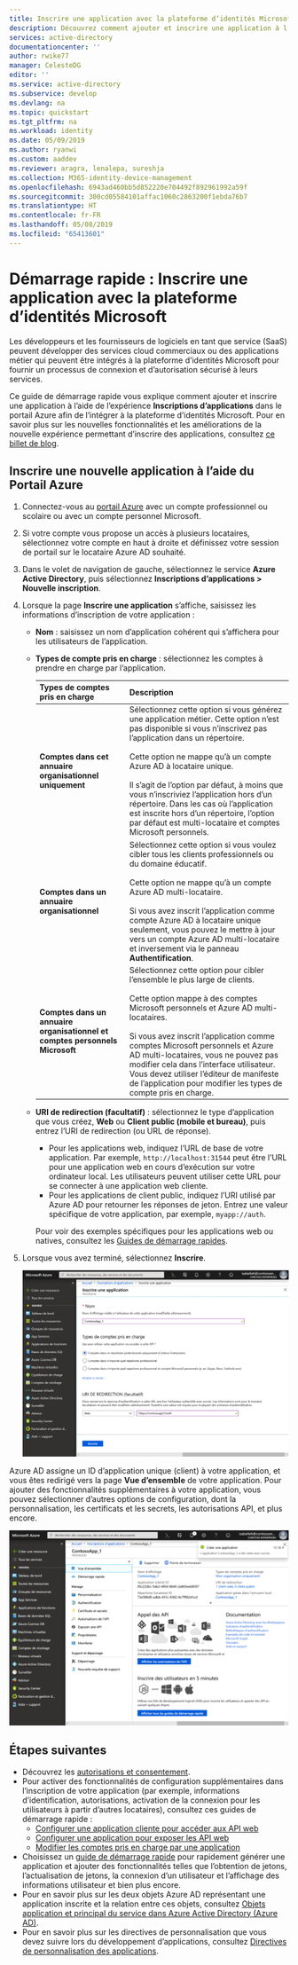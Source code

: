 ```yaml
---
title: Inscrire une application avec la plateforme d’identités Microsoft | Plateforme d’identités Microsoft
description: Découvrez comment ajouter et inscrire une application à l’aide de la plateforme d’identités Microsoft.
services: active-directory
documentationcenter: ''
author: rwike77
manager: CelesteDG
editor: ''
ms.service: active-directory
ms.subservice: develop
ms.devlang: na
ms.topic: quickstart
ms.tgt_pltfrm: na
ms.workload: identity
ms.date: 05/09/2019
ms.author: ryanwi
ms.custom: aaddev
ms.reviewer: aragra, lenalepa, sureshja
ms.collection: M365-identity-device-management
ms.openlocfilehash: 6943ad460bb5d852220e704492f892961992a59f
ms.sourcegitcommit: 300cd05584101affac1060c2863200f1ebda76b7
ms.translationtype: HT
ms.contentlocale: fr-FR
ms.lasthandoff: 05/08/2019
ms.locfileid: "65413601"
---
```

# <a name="quickstart-register-an-application-with-the-microsoft-identity-platform"></a>Démarrage rapide : Inscrire une application avec la plateforme d’identités Microsoft

Les développeurs et les fournisseurs de logiciels en tant que service (SaaS) peuvent développer des services cloud commerciaux ou des applications métier qui peuvent être intégrés à la plateforme d’identités Microsoft pour fournir un processus de connexion et d’autorisation sécurisé à leurs services.

Ce guide de démarrage rapide vous explique comment ajouter et inscrire une application à l’aide de l’expérience **Inscriptions d’applications** dans le portail Azure afin de l’intégrer à la plateforme d’identités Microsoft. Pour en savoir plus sur les nouvelles fonctionnalités et les améliorations de la nouvelle expérience permettant d’inscrire des applications, consultez [ce billet de blog](https://developer.microsoft.com/graph/blogs/new-app-registration/).

## <a name="register-a-new-application-using-the-azure-portal"></a>Inscrire une nouvelle application à l’aide du Portail Azure

1. Connectez-vous au [portail Azure](https://portal.azure.com) avec un compte professionnel ou scolaire ou avec un compte personnel Microsoft.
1. Si votre compte vous propose un accès à plusieurs locataires, sélectionnez votre compte en haut à droite et définissez votre session de portail sur le locataire Azure AD souhaité.
1. Dans le volet de navigation de gauche, sélectionnez le service **Azure Active Directory**, puis sélectionnez **Inscriptions d’applications > Nouvelle inscription**.
1. Lorsque la page **Inscrire une application** s’affiche, saisissez les informations d’inscription de votre application :

   - **Nom** : saisissez un nom d’application cohérent qui s’affichera pour les utilisateurs de l’application.
   - **Types de compte pris en charge** : sélectionnez les comptes à prendre en charge par l’application.

       | Types de comptes pris en charge | Description |
       |-------------------------|-------------|
       | **Comptes dans cet annuaire organisationnel uniquement** | Sélectionnez cette option si vous générez une application métier. Cette option n’est pas disponible si vous n’inscrivez pas l’application dans un répertoire.<br><br>Cette option ne mappe qu’à un compte Azure AD à locataire unique.<br><br>Il s’agit de l’option par défaut, à moins que vous n’inscriviez l’application hors d’un répertoire. Dans les cas où l’application est inscrite hors d’un répertoire, l’option par défaut est multi-locataire et comptes Microsoft personnels. |
       | **Comptes dans un annuaire organisationnel** | Sélectionnez cette option si vous voulez cibler tous les clients professionnels ou du domaine éducatif.<br><br>Cette option ne mappe qu’à un compte Azure AD multi-locataire.<br><br>Si vous avez inscrit l’application comme compte Azure AD à locataire unique seulement, vous pouvez le mettre à jour vers un compte Azure AD multi-locataire et inversement via le panneau **Authentification**. |
       | **Comptes dans un annuaire organisationnel et comptes personnels Microsoft** | Sélectionnez cette option pour cibler l’ensemble le plus large de clients.<br><br>Cette option mappe à des comptes Microsoft personnels et Azure AD multi-locataires.<br><br>Si vous avez inscrit l’application comme comptes Microsoft personnels et Azure AD multi-locataires, vous ne pouvez pas modifier cela dans l’interface utilisateur. Vous devez utiliser l’éditeur de manifeste de l’application pour modifier les types de compte pris en charge. |

   - **URI de redirection (facultatif)** : sélectionnez le type d’application que vous créez, **Web** ou **Client public (mobile et bureau)**, puis entrez l’URI de redirection (ou URL de réponse).
       - Pour les applications web, indiquez l’URL de base de votre application. Par exemple, `http://localhost:31544` peut être l’URL pour une application web en cours d’exécution sur votre ordinateur local. Les utilisateurs peuvent utiliser cette URL pour se connecter à une application web cliente.
       - Pour les applications de client public, indiquez l’URI utilisé par Azure AD pour retourner les réponses de jeton. Entrez une valeur spécifique de votre application, par exemple, `myapp://auth`.

     Pour voir des exemples spécifiques pour les applications web ou natives, consultez les [Guides de démarrage rapides](https://docs.microsoft.com/azure/active-directory/develop/#quickstarts).

1. Lorsque vous avez terminé, sélectionnez **Inscrire**.

    [![Inscrire une nouvelle application dans le portail Azure](./media/quickstart-add-azure-ad-app-preview/new-app-registration-expanded.png)](./media/quickstart-add-azure-ad-app-preview/new-app-registration-expanded.png#lightbox)

Azure AD assigne un ID d’application unique (client) à votre application, et vous êtes redirigé vers la page **Vue d’ensemble** de votre application. Pour ajouter des fonctionnalités supplémentaires à votre application, vous pouvez sélectionner d’autres options de configuration, dont la personnalisation, les certificats et les secrets, les autorisations API, et plus encore.

[![Page Vue d’ensemble d’une application nouvellement inscrite](./media/quickstart-add-azure-ad-app-preview/new-app-overview-page-expanded.png)](./media/quickstart-add-azure-ad-app-preview/new-app-overview-page-expanded.png#lightbox)

## <a name="next-steps"></a>Étapes suivantes

- Découvrez les [autorisations et consentement](v2-permissions-and-consent.md).
- Pour activer des fonctionnalités de configuration supplémentaires dans l’inscription de votre application (par exemple, informations d’identification, autorisations, activation de la connexion pour les utilisateurs à partir d’autres locataires), consultez ces guides de démarrage rapide :
    - [Configurer une application cliente pour accéder aux API web](quickstart-configure-app-access-web-apis.md)
    - [Configurer une application pour exposer les API web](quickstart-configure-app-expose-web-apis.md)
    - [Modifier les comptes pris en charge par une application](quickstart-modify-supported-accounts.md)
- Choisissez un [guide de démarrage rapide](https://docs.microsoft.com/azure/active-directory/develop/#quickstarts) pour rapidement générer une application et ajouter des fonctionnalités telles que l’obtention de jetons, l’actualisation de jetons, la connexion d’un utilisateur et l’affichage des informations utilisateur et bien plus encore.
- Pour en savoir plus sur les deux objets Azure AD représentant une application inscrite et la relation entre ces objets, consultez [Objets application et principal du service dans Azure Active Directory (Azure AD)](app-objects-and-service-principals.md).
- Pour en savoir plus sur les directives de personnalisation que vous devez suivre lors du développement d’applications, consultez [Directives de personnalisation des applications](howto-add-branding-in-azure-ad-apps.md).

